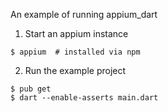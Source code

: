 An example of running appium_dart

1. Start an appium instance
  ```
  $ appium  # installed via npm
  ```
2. Run the example project
  ```
  $ pub get
  $ dart --enable-asserts main.dart
  ```
